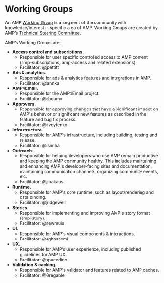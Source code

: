 # Working Groups


An AMP [Working Group](https://github.com/ampproject/meta/blob/master/GOVERNANCE.md#working-groups) is a segment of the community with knowledge/interest in specific area of AMP.  Working Groups are created by AMP’s [Technical Steering Committee](https://github.com/ampproject/meta/blob/master/GOVERNANCE.md#technical-steering-committee-tsc). 

AMP’s Working Groups are:

* **Access control and subscriptions.**
  * Responsible for user specific controlled access to AMP content (amp-subscriptions, amp-access and related extensions)
  * Facilitator: @jpettitt 
* **Ads & analytics.**
  * Responsible for ads & analytics features and integrations in AMP.
  * Facilitator: @lannka
* **AMP4Email.**
  * Responsible for the AMP4Email project.
  * Facilitator: @choumx
* **Approvers.**
  * Responsible for approving changes that have a significant impact on AMP's behavior or significant new features as described in the feature and bug fix process.
  * Facilitator: @dvoytenko
* **Infrastructure.**
  * Responsible for AMP's infrastructure, including building, testing and release.
  * Facilitator: @rsimha
* **Outreach.**
  * Responsible for helping developers who use AMP remain productive and keeping the AMP community healthy.  This includes maintaining and enhancing AMP's developer-facing sites and documentation, maintaining communication channels, organizing community events, etc.
  * Facilitator: @pbakaus
* **Runtime.**
  * Responsible for AMP's core runtime, such as layout/rendering and data binding.
  * Facilitator: @jridgewell
* **Stories.**
  * Responsible for implementing and improving AMP's story format (amp-story).
  * Facilitator: @newmuis
* **UI.**
  * Responsible for AMP's visual components & interactions.
  * Facilitator: @aghassemi
* **UX.**
  * Responsible for AMP’s user experience, including published guidelines for AMP UX.
  * Facilitator: @spacedino
* **Validation & caching.**
  * Responsible for AMP's validator and features related to AMP caches.
  * Facilitator: @Gregable

